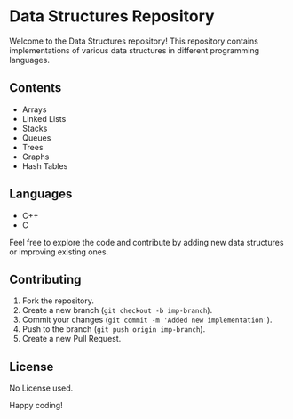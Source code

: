 # Data Structures Repository

Welcome to the Data Structures repository! This repository contains implementations of various data structures in different programming languages.

## Contents

- Arrays 
- Linked Lists
- Stacks
- Queues
- Trees
- Graphs
- Hash Tables

## Languages

- C++
- C

Feel free to explore the code and contribute by adding new data structures or improving existing ones.

## Contributing

1. Fork the repository.
2. Create a new branch (`git checkout -b imp-branch`).
3. Commit your changes (`git commit -m 'Added new implementation'`).
4. Push to the branch (`git push origin imp-branch`).
5. Create a new Pull Request.

## License

No License used.

Happy coding!